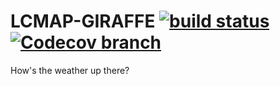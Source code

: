 # LCMAP-GIRAFFE [![build status][0]][1] [![Codecov branch][2]][3]

How's the weather up there?


[0]: https://img.shields.io/travis/USGS-EROS/lcmap-giraffe/master.svg?style=flat-square
[1]: https://travis-ci.org/USGS-EROS/lcmap-giraffe
[2]: https://img.shields.io/codecov/c/github/USGS-EROS/lcmap-giraffe/master.svg?style=flat-square
[3]: https://codecov.io/gh/USGS-EROS/lcmap-giraffe